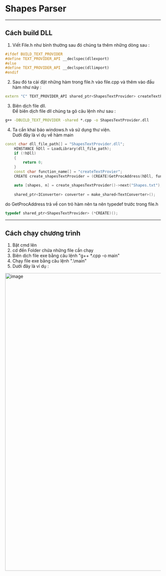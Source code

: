 # Shapes Parser
------------------------------------------------------------------
## Cách build DLL
1. Viết File.h như bình thường sau đó chúng ta thêm những dòng sau :
```c++
#ifdef BUILD_TEXT_PROVIDER
#define TEXT_PROVIDER_API __declspec(dllexport)
#else
#define TEXT_PROVIDER_API __declspec(dllimport)
#endif
```

2. Sau đó ta cài đặt những hàm trong file.h vào file.cpp và thêm vào đầu hàm như này :
```c++
extern "C" TEXT_PROVIDER_API shared_ptr<ShapesTextProvider> createTextProvier();
```
3. Biên dịch file dll.  
Để biên dịch file dll chúng ta gõ câu lệnh như sau :
```cmd
g++ -DBUILD_TEXT_PROVIDER -shared *.cpp -o ShapesTextProvider.dll
```
4. Ta cần khai báo windows.h và sử dụng thư viện.  
   Dưới đây là ví dụ về hàm main
```c++
const char dll_file_path[] = "ShapesTextProvider.dll";
    HINSTANCE hDll = LoadLibrary(dll_file_path);
    if (!hDll)
    {
        return 0;
    }
    const char function_name[] = "createTextProvier";
    CREATE create_shapesTextProvider = (CREATE)GetProcAddress(hDll, function_name);

    auto [shapes, n] = create_shapesTextProvider()->next("Shapes.txt");
    
    shared_ptr<IConverter> converter = make_shared<TextConverter>();
```
  do GetProcAddress trả về con trỏ hàm nên ta nên typedef trước trong file.h 
```c++
typedef shared_ptr<ShapesTextProvider> (*CREATE)();
```
------------------------
## Cách chạy chương trình 
1. Bật cmd lên
2. cd đến Folder chứa những file cần chạy
3. Biên dịch file exe bằng câu lệnh "g++ *.cpp -o main"
4. Chạy file exe bằng câu lệnh ".\main"
5. Dưới đây là ví dụ :
<img width="960" alt="image" src="https://github.com/AnCaoTrinh/Project-ShapesParser/assets/143874483/94aa6caa-dd3d-45f0-898e-2a6a09a507b2">

